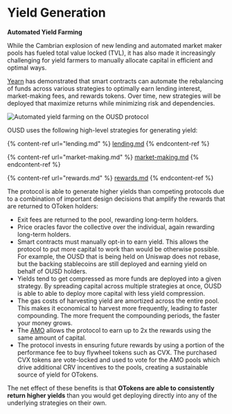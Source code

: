 # Yield Generation

**Automated Yield Farming**

While the Cambrian explosion of new lending and automated market maker pools has fueled total value locked (TVL), it has also made it increasingly challenging for yield farmers to manually allocate capital in efficient and optimal ways.

[Yearn](https://yearn.finance/) has demonstrated that smart contracts can automate the rebalancing of funds across various strategies to optimally earn lending interest, market-making fees, and rewards tokens. Over time, new strategies will be deployed that maximize returns while minimizing risk and dependencies.

![Automated yield farming on the OUSD protocol](../../.gitbook/assets/ousd\_earnings\_graphic.png)

OUSD uses the following high-level strategies for generating yield:

{% content-ref url="lending.md" %}
[lending.md](lending.md)
{% endcontent-ref %}

{% content-ref url="market-making.md" %}
[market-making.md](market-making.md)
{% endcontent-ref %}

{% content-ref url="rewards.md" %}
[rewards.md](rewards.md)
{% endcontent-ref %}

The protocol is able to generate higher yields than competing protocols due to a combination of important design decisions that amplify the rewards that are returned to OToken holders:

* Exit fees are returned to the pool, rewarding long-term holders.
* Price oracles favor the collective over the individual, again rewarding long-term holders.
* Smart contracts must manually opt-in to earn yield. This allows the protocol to put more capital to work than would be otherwise possible. For example, the OUSD that is being held on Uniswap does not rebase, but the backing stablecoins are still deployed and earning yield on behalf of OUSD holders.
* Yields tend to get compressed as more funds are deployed into a given strategy. By spreading capital across multiple strategies at once, OUSD is able to able to deploy more capital with less yield compression.
* The gas costs of harvesting yield are amortized across the entire pool. This makes it economical to harvest more frequently, leading to faster compounding. The more frequent the compounding periods, the faster your money grows.
* The [AMO](../supported-strategies/curve-metapools.md) allows the protocol to earn up to 2x the rewards using the same amount of capital.
* The protocol invests in ensuring future rewards by using a portion of the performance fee to buy flywheel tokens such as CVX. The purchased CVX tokens are vote-locked and used to vote for the AMO pools which drive additional CRV incentives to the pools, creating a sustainable source of yield for OTokens.

The net effect of these benefits is that **OTokens are able to consistently return higher yields** than you would get deploying directly into any of the underlying strategies on their own.
